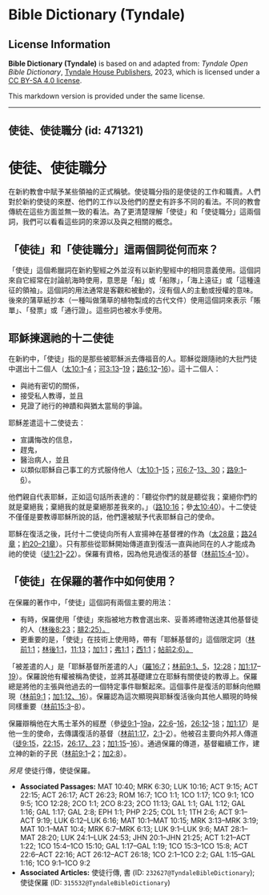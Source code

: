 # Bible Dictionary (Tyndale)

## License Information

**Bible Dictionary (Tyndale)** is based on and adapted from: _Tyndale Open Bible Dictionary_, [Tyndale House Publishers](https://tyndaleopenresources.com/), 2023, which is licensed under a [CC BY-SA 4.0 license](https://creativecommons.org/licenses/by-sa/4.0/legalcode.en).

This markdown version is provided under the same license.



--------------------------------

## 使徒、使徒職分 (id: 471321)

使徒、使徒職分
=======

在新約教會中賦予某些領袖的正式稱號。使徒職分指的是使徒的工作和職責。人們對於新約使徒的來歷、他們的工作以及他們的歷史有許多不同的看法。不同的教會傳統在這些方面並無一致的看法。為了更清楚理解「使徒」和「使徒職分」這兩個詞，我們可以看看這些詞的來源以及與之相關的概念。

「使徒」和「使徒職分」這兩個詞從何而來？
--------------------

「使徒」這個希臘詞在新約聖經之外並沒有以新約聖經中的相同意義使用。這個詞來自它經常在討論航海時使用，意思是「船」或「船隊」，「海上遠征」或「這種遠征的領袖」。這個詞的用法通常是客觀和被動的，沒有個人的主動或授權的意味。後來的蒲草紙抄本（一種叫做蒲草的植物製成的古代文件）使用這個詞來表示「賬單」、「發票」或「通行證」。這些詞也被水手使用。

耶穌揀選祂的十二使徒
----------

在新約中，「使徒」指的是那些被耶穌派去傳福音的人。耶穌從跟隨祂的大批門徒中選出十二個人（[太10:1](https://ref.ly/Matt10:1-Matt10:4)–[4](https://ref.ly/Matt10:1-Matt10:4)；[可3:13](https://ref.ly/Mark3:13-Mark3:19)–[19](https://ref.ly/Mark3:13-Mark3:19)；[路6:12](https://ref.ly/Luke6:12-Luke6:16)–[16](https://ref.ly/Luke6:12-Luke6:16)）。這十二個人：

* 與祂有密切的關係，
* 接受私人教導，並且
* 見證了祂行的神蹟和與猶太當局的爭論。

耶穌差遣這十二使徒去：

* 宣講悔改的信息，
* 趕鬼，
* 醫治病人，並且
* 以類似耶穌自己事工的方式服侍他人（[太10:1](https://ref.ly/Matt10:1-Matt10:15)–[15](https://ref.ly/Matt10:1-Matt10:15)；[可6:7](https://ref.ly/Mark6:7-Mark6:13,Mark6:30)–[13、30](https://ref.ly/Mark6:7-Mark6:13,Mark6:30)；[路9:1](https://ref.ly/Luke9:1-Luke9:6)–[6](https://ref.ly/Luke9:1-Luke9:6)）。

他們親自代表耶穌，正如這句話所表達的：「聽從你們的就是聽從我；棄絕你們的就是棄絕我；棄絕我的就是棄絕那差我來的。」（[路10:16](https://ref.ly/Luke10:16)；參[太10:40](https://ref.ly/Matt10:40)）。十二使徒不僅僅是要教導耶穌所說的話，他們還被賦予代表耶穌自己的使命。

耶穌在復活之後，託付十二使徒向所有人宣揚神在基督裡的作為（[太28章](https://ref.ly/Matt28:1-Matt28:20)；[路24章](https://ref.ly/Luke24:1-Luke24:53)；[約20–21章](https://ref.ly/John20:1-John21:25)）。只有那些從耶穌開始傳道直到復活一直與祂同在的人才能成為祂的使徒（[徒1:21](https://ref.ly/Acts1:21-Acts1:22)–[22](https://ref.ly/Acts1:21-Acts1:22)）。保羅有資格，因為他見過復活的基督（[林前15:4](https://ref.ly/1Cor15:4-1Cor15:10)–[10](https://ref.ly/1Cor15:4-1Cor15:10)）。

「使徒」在保羅的著作中如何使用？
----------------

在保羅的著作中，「使徒」這個詞有兩個主要的用法：

* 有時，保羅使用「使徒」來指被地方教會選出來、妥善將禮物送達其他基督徒的人（[林後8:23](https://ref.ly/2Cor8:23)；[腓2:25）。](https://ref.ly/Phil2:25)
* 更重要的是，「使徒」在技術上使用時，帶有「耶穌基督的」這個限定詞（[林前1:1](https://ref.ly/1Cor1:1)；[林後1:1](https://ref.ly/2Cor1:1)，[11:13](https://ref.ly/2Cor11:13)；[加1:1](https://ref.ly/Gal1:1)；[弗1:1](https://ref.ly/Eph1:1)；[西1:1](https://ref.ly/Col1:1)；[帖前2:6）。](https://ref.ly/1Thess2:6)

「被差遣的人」是「耶穌基督所差遣的人」（[羅16:7](https://ref.ly/Rom16:7)；[林前9:1、5](https://ref.ly/1Cor9:1,1Cor9:5)，[12:28](https://ref.ly/1Cor12:28)；[加1:17](https://ref.ly/Gal1:17-Gal1:19)–[19](https://ref.ly/Gal1:17-Gal1:19)）。保羅說他有權被稱為使徒，並將其基礎建立在耶穌有關使徒的教導上。保羅總是將他的主張與他過去的一個特定事件聯繫起來。這個事件是復活的耶穌向他顯現（[林前9:1](https://ref.ly/1Cor9:1)；[加1:12、16](https://ref.ly/Gal1:12,Gal1:16)）。保羅認為這次顯現與耶穌復活後向其他人顯現的時候同樣重要（[林前15:3](https://ref.ly/1Cor15:3-1Cor15:8)–[8](https://ref.ly/1Cor15:3-1Cor15:8)）。

保羅辯稱他在大馬士革外的經歷（參[徒9:1](https://ref.ly/Acts9:1-Acts9:19)–[19a](https://ref.ly/Acts9:1-Acts9:19)，[22:6](https://ref.ly/Acts22:6-Acts22:16)–[16](https://ref.ly/Acts22:6-Acts22:16)，[26:12](https://ref.ly/Acts26:12-Acts26:18)–[18](https://ref.ly/Acts26:12-Acts26:18)；[加1:17](https://ref.ly/Gal1:17)）是他一生的使命，去傳講復活的基督（[林前1:17](https://ref.ly/1Cor1:17)，[2:1](https://ref.ly/1Cor2:1-1Cor2:2)–[2](https://ref.ly/1Cor2:1-1Cor2:2)）。他被召主要向外邦人傳道（[徒9:15](https://ref.ly/Acts9:15)，[22:15](https://ref.ly/Acts22:15)，[26:17、23](https://ref.ly/Acts26:17,Acts26:23)；[加1:15](https://ref.ly/Gal1:15-Gal1:16)–[16](https://ref.ly/Gal1:15-Gal1:16)）。通過保羅的傳道，基督繼續工作，建立神的新的子民（[林前9:1](https://ref.ly/1Cor9:1-1Cor9:2)–[2](https://ref.ly/1Cor9:1-1Cor9:2)；[加2:8](https://ref.ly/Gal2:8)）。

*另見* 使徒行傳，使徒保羅。

* **Associated Passages:** MAT 10:40; MRK 6:30; LUK 10:16; ACT 9:15; ACT 22:15; ACT 26:17; ACT 26:23; ROM 16:7; 1CO 1:1; 1CO 1:17; 1CO 9:1; 1CO 9:5; 1CO 12:28; 2CO 1:1; 2CO 8:23; 2CO 11:13; GAL 1:1; GAL 1:12; GAL 1:16; GAL 1:17; GAL 2:8; EPH 1:1; PHP 2:25; COL 1:1; 1TH 2:6; ACT 9:1–ACT 9:19; LUK 6:12–LUK 6:16; MAT 10:1–MAT 10:15; MRK 3:13–MRK 3:19; MAT 10:1–MAT 10:4; MRK 6:7–MRK 6:13; LUK 9:1–LUK 9:6; MAT 28:1–MAT 28:20; LUK 24:1–LUK 24:53; JHN 20:1–JHN 21:25; ACT 1:21–ACT 1:22; 1CO 15:4–1CO 15:10; GAL 1:17–GAL 1:19; 1CO 15:3–1CO 15:8; ACT 22:6–ACT 22:16; ACT 26:12–ACT 26:18; 1CO 2:1–1CO 2:2; GAL 1:15–GAL 1:16; 1CO 9:1–1CO 9:2
* **Associated Articles:** 使徒行傳, 書 (ID: `232627@TyndaleBibleDictionary`); 使徒保羅 (ID: `315532@TyndaleBibleDictionary`)

